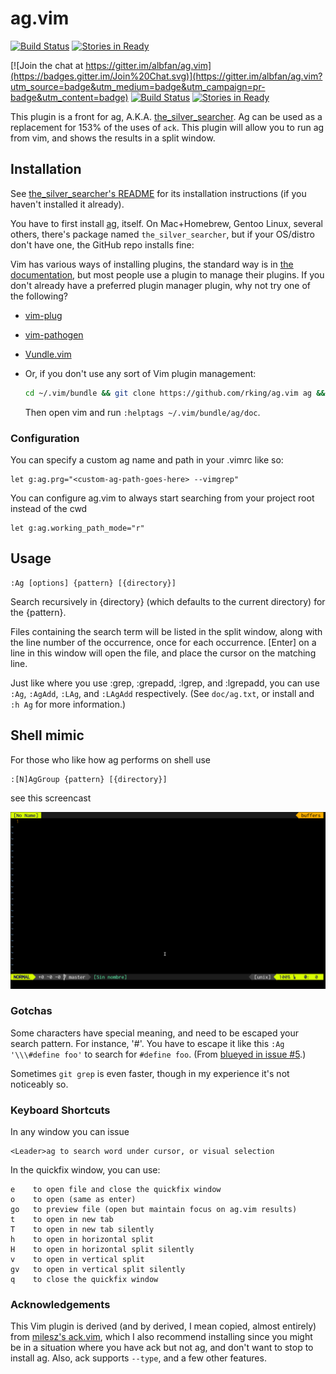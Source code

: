 # ag.vim #
[![Build Status](https://travis-ci.org/albfan/ag.vim.svg?branch=master)](
    https://travis-ci.org/albfan/ag.vim)
[![Stories in Ready](https://badge.waffle.io/albfan/ag.vim.png?label=ready&title=Ready)](
    https://waffle.io/albfan/ag.vim)

[![Join the chat at https://gitter.im/albfan/ag.vim](https://badges.gitter.im/Join%20Chat.svg)](https://gitter.im/albfan/ag.vim?utm_source=badge&utm_medium=badge&utm_campaign=pr-badge&utm_content=badge)
[![Build Status](https://travis-ci.org/albfan/ag.vim.svg?branch=master)](
    https://travis-ci.org/albfan/ag.vim)
[![Stories in Ready](https://badge.waffle.io/albfan/ag.vim.png?label=ready&title=Ready)](
    https://waffle.io/albfan/ag.vim)

This plugin is a front for ag, A.K.A.
[the_silver_searcher](https://github.com/ggreer/the_silver_searcher).  Ag can
be used as a replacement for 153% of the uses of `ack`.  This plugin will allow
you to run ag from vim, and shows the results in a split window.

## Installation ##

See [the_silver_searcher's README](https://github.com/ggreer/the_silver_searcher#installing) for its installation instructions (if you haven't installed it already).

You have to first install [ag](https://github.com/ggreer/the_silver_searcher), itself. On Mac+Homebrew, Gentoo Linux, several others, there's package named `the_silver_searcher`, but if your OS/distro don't have one, the GitHub repo installs fine:

Vim has various ways of installing plugins, the standard way is in [the documentation](http://vimdoc.sourceforge.net/htmldoc/usr_05.html#plugin), but most people use a plugin to manage their plugins. If you don't already have a preferred plugin manager plugin, why not try one of the following?
- [vim-plug](https://github.com/junegunn/vim-plug#readme)
- [vim-pathogen](https://github.com/tpope/vim-pathogen#readme)
- [Vundle.vim](https://github.com/gmarik/Vundle.vim#readme)
- Or, if you don't use any sort of Vim plugin management:

  ```sh
  cd ~/.vim/bundle && git clone https://github.com/rking/ag.vim ag && echo "set runtimepath^=~/.vim/bundle/ag" >> ~/.vimrc
  ```

  Then open vim and run `:helptags ~/.vim/bundle/ag/doc`.

### Configuration ###

You can specify a custom ag name and path in your .vimrc like so:

    let g:ag.prg="<custom-ag-path-goes-here> --vimgrep"

You can configure ag.vim to always start searching from your project root
instead of the cwd

    let g:ag.working_path_mode="r"

## Usage ##

    :Ag [options] {pattern} [{directory}]

Search recursively in {directory} (which defaults to the current directory) for the {pattern}.

Files containing the search term will be listed in the split window, along with
the line number of the occurrence, once for each occurrence.  [Enter] on a line
in this window will open the file, and place the cursor on the matching line.

Just like where you use :grep, :grepadd, :lgrep, and :lgrepadd, you can use `:Ag`, `:AgAdd`, `:LAg`, and `:LAgAdd` respectively. (See `doc/ag.txt`, or install and `:h Ag` for more information.)

## Shell mimic ##

For those who like how ag performs on shell use

    :[N]AgGroup {pattern} [{directory}]

see this screencast

![screencast of AgGroup](res/screencast_ag_group.gif)

### Gotchas ###

Some characters have special meaning, and need to be escaped your search pattern. For instance, '#'. You have to escape it like this `:Ag '\\\#define foo'` to search for `#define foo`. (From [blueyed in issue #5](https://github.com/mileszs/ack.vim/issues/5).)

Sometimes `git grep` is even faster, though in my experience it's not noticeably so.

### Keyboard Shortcuts ###

In any window you can issue

    <Leader>ag to search word under cursor, or visual selection

In the quickfix window, you can use:

    e    to open file and close the quickfix window
    o    to open (same as enter)
    go   to preview file (open but maintain focus on ag.vim results)
    t    to open in new tab
    T    to open in new tab silently
    h    to open in horizontal split
    H    to open in horizontal split silently
    v    to open in vertical split
    gv   to open in vertical split silently
    q    to close the quickfix window

### Acknowledgements ###

This Vim plugin is derived (and by derived, I mean copied, almost entirely)
from [milesz's ack.vim](https://github.com/mileszs/ack.vim), which I also
recommend installing since you might be in a situation where you have ack but
not ag, and don't want to stop to install ag. Also, ack supports `--type`, and
a few other features.

